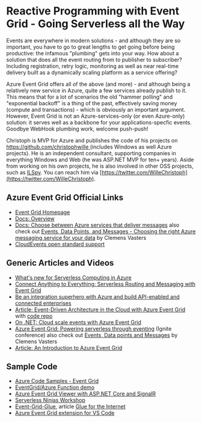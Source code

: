 # Reactive Programming with Event Grid - Going Serverless all the Way

Events are everywhere in modern solutions - and although they are so important, you have to go to great lengths to get 
going before being productive: the infamous "plumbing" gets into your way. How about a solution that does all the event 
routing from to publisher to subscriber? Including registration, retry logic, monitoring as well as near real-time 
delivery built as a dynamically scaling platform as a service offering?

Azure Event Grid offers all of the above (and more) - and although being a relatively new service in Azure, quite a few 
services already publish to it. This means that for a lot of scenarios the old "hammer polling" and "exponential backoff" 
is a thing of the past, effectively saving money (compute and transactions) - which is obviously an important argument. 
However, Event Grid is not an Azure-services-only (or even Azure-only) solution: it serves well as a backbone for your 
applications-specfic events. Goodbye WebHook plumbing work, welcome push-push!

Christoph is MVP for Azure and publishes the code of his projects on [https://github.com/christophwille ](https://github.com/christophwille )
(includes Windows as well Azure projects). He is an independent consultant, supporting companies in everything 
Windows and Web (he was ASP.NET MVP for ten+ years). Aside from working on his own projects, 
he is also involved in other OSS projects, such as [ILSpy](https://github.com/icsharpcode/ILSpy).  You can reach him 
via [https://twitter.com/WilleChristoph](https://twitter.com/WilleChristoph).

## Azure Event Grid Official Links

* [Event Grid Homepage](https://azure.microsoft.com/en-us/services/event-grid/)
* [Docs: Overview](https://docs.microsoft.com/en-us/azure/event-grid/overview)
* [Docs: Choose between Azure services that deliver messages](https://docs.microsoft.com/en-us/azure/event-grid/compare-messaging-services) also check out [Events, Data Points, and Messages - Choosing the right Azure messaging service for your data](https://azure.microsoft.com/en-us/blog/events-data-points-and-messages-choosing-the-right-azure-messaging-service-for-your-data/) by Clemens Vasters
* [CloudEvents open standard support](https://azure.microsoft.com/en-us/blog/better-integrations-and-higher-productivity-with-azure-event-grid/)

## Generic Articles and Videos

* [What's new for Serverless Computing in Azure](https://channel9.msdn.com/Events/Build/2018/BRK2137)
* [Connect Anything to Everything: Serverless Routing and Messaging with Event Grid](https://channel9.msdn.com/Events/Build/2018/THR3509)
* [Be an integration superhero with Azure and build API-enabled and connected enterprises](https://channel9.msdn.com/Events/Build/2018/BRK2113)
* [Article: Event-Driven Architecture in the Cloud with Azure Event Grid](https://msdn.microsoft.com/en-us/magazine/mt829271) with [code repo](https://github.com/dbarkol/AzureEventGrid)
* [On .NET: Cloud scale events with Azure Event Grid](https://channel9.msdn.com/Shows/On-NET/Cloud-scale-events-with-Azure-Event-Grid)
* [Azure Event Grid: Powering serverless through eventing](https://www.youtube.com/watch?v=SaOWhPTjHn0) (Ignite conference) also check out [Events, Data points and Messages](https://www.youtube.com/watch?v=ITrlLErsqzY) by Clemens Vasters
* [Article: An Introduction to Azure Event Grid](https://www.red-gate.com/simple-talk/cloud/cloud-development/introduction-azure-event-grid/)

## Sample Code

* [Azure Code Samples - Event Grid](https://azure.microsoft.com/en-us/resources/samples/?sort=0&service=event-grid)
* [EventGrid/Azure Function demo](https://www.codeproject.com/Articles/1220389/Azure-EventGrid-Azure-Function-demo)
* [Azure Event Grid Viewer with ASP.NET Core and SignalR](https://madeofstrings.com/2018/03/14/azure-event-grid-viewer-with-asp-net-core-and-signalr/)
* [Serverless Ninjas Workshop](https://github.com/codingwithsasquatch/serverless_ninjas_workshop)
* [Event-Grid-Glue](https://github.com/JeremyLikness/Event-Grid-Glue), article [Glue for the Internet](https://blog.jeremylikness.com/azure-event-grid-glue-for-the-internet-e770d94cc29)
* [Azure Event Grid extension for VS Code](https://marketplace.visualstudio.com/items?itemName=ms-azuretools.vscode-azureeventgrid)